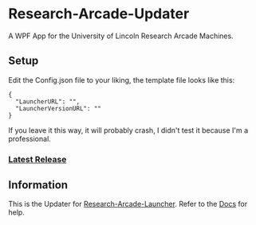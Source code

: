 # Research-Arcade-Updater
 A WPF App for the University of Lincoln Research Arcade Machines.
## Setup
  Edit the Config.json file to your liking, the template file looks like this:
  ```
  {
    "LauncherURL": "",
    "LauncherVersionURL": ""
  }
  ```
  If you leave it this way, it will probably crash, I didn't test it because I'm a professional.
### [Latest Release](https://github.com/Malphatt/Research-Arcade-Updater/releases/latest "GitHub.com")
## Information
  This is the Updater for [Research-Arcade-Launcher](https://github.com/ComputerScienceSociety/Research-Arcade-Launcher "GitHub.com").
  Refer to the [Docs](https://github.com/ComputerScienceSociety/Arcademia-Dev-Guide/wiki) for help.
